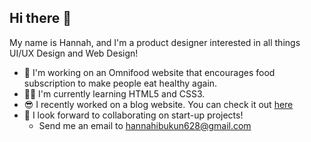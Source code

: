 ## Hi there 👋

My name is Hannah, and I'm a product designer interested in all things UI/UX Design and Web Design!

- 🚀  I'm working on an Omnifood website that encourages food subscription to make people eat healthy again.
- 👩‍💻  I'm currently learning HTML5 and CSS3.
- 😎  I recently worked on a blog website. You can check it out [here](https://github.com/Hannah-Ibukun/Blog-Website.git)
- 🤗  I look forward to collaborating on start-up projects!
  - Send me an email to hannahibukun628@gmail.com
    
<!--
**Hannah-Ibukun/hannah-ibukun** is a ✨ _special_ ✨ repository because its `README.md` (this file) appears on your GitHub profile.

Here are some ideas to get you started:

- 🔭 I’m currently working on ...
- 🌱 I’m currently learning ...
- 👯 I’m looking to collaborate on ...
- 🤔 I’m looking for help with ...
- 💬 Ask me about ...
- 📫 How to reach me: ...
- 😄 Pronouns: ...
- ⚡ Fun fact: ...
-->
